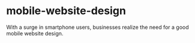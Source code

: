 # mobile-website-design
With a surge in smartphone users, businesses realize the need for a good mobile website design. 
